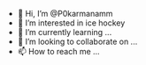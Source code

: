 - 👋 Hi, I’m @P0karmanamm
- 👀 I’m interested in ice hockey
- 🌱 I’m currently learning ...
- 💞️ I’m looking to collaborate on ...
- 📫 How to reach me ...

<!---
P0karmanamm/P0karmanamm is a ✨ special ✨ repository because its `README.md` (this file) appears on your GitHub profile.
You can click the Preview link to take a look at your changes.
--->
